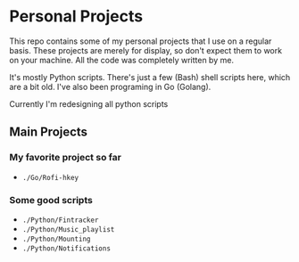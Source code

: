 Personal Projects
=================

This repo contains some of my personal projects that I use on a regular basis.
These projects are merely for display, so don't expect them to work on your machine.
All the code was completely written by me.

It's mostly Python scripts.
There's just a few (Bash) shell scripts here, which are a bit old.
I've also been programing in Go (Golang).

Currently I'm redesigning all python scripts

Main Projects
-------------

### My favorite project so far
* `./Go/Rofi-hkey`

### Some good scripts
* `./Python/Fintracker`
* `./Python/Music_playlist`
* `./Python/Mounting`
* `./Python/Notifications`

